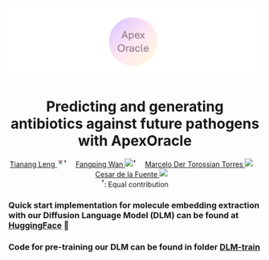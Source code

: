 ![ApexOracle](./assets/hf.png)
<p align="center">
<h1 align="center"><strong>Predicting and generating antibiotics against future pathogens with ApexOracle</strong></h1>
  <p align="center">
    <a href='https://scholar.google.com/citations?user=uL97fK8AAAAJ' target='_blank'>Tianang Leng </a><sup><img src="assets/upenn.png" align="center" width=2.7% >&#8224;</sup>&emsp;
    <a href='https://scholar.google.com/citations?hl=en&user=-_X99PYAAAAJ&view_op=list_works&sortby=pubdate' target='_blank'>Fangping Wan </a><sup><img src="assets/uiuc.svg" align="center" width=0.8% >&#8224;</sup>&emsp;
    <a href='https://scholar.google.com/citations?user=N-Z6jh8AAAAJ&hl=en' target='_blank'>Marcelo Der Torossian Torres </a><sup><img src="assets/uiuc.svg" align="center" width=0.8% ></sup>&emsp;
    <a href='https://delafuentelab.seas.upenn.edu/principal-investigator/' target='_blank'>Cesar de la Fuente </a><sup><img src="assets/uiuc.svg" align="center" width=0.8% ></sup>&emsp;
    <br>
    <sup>&#8224;</sup>: Equal contribution
    <br>
  </p>
</p>

### Quick start implementation for molecule embedding extraction with our Diffusion Language Model (DLM) can be found at [HuggingFace](https://huggingface.co/Kiria-Nozan/ApexOracle) 🤗
### Code for pre-training our DLM can be found in folder [DLM-train](./dlm)
